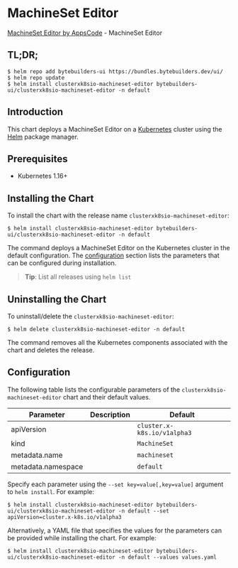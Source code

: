 # MachineSet Editor

[MachineSet Editor by AppsCode](https://byte.builders) - MachineSet Editor

## TL;DR;

```console
$ helm repo add bytebuilders-ui https://bundles.bytebuilders.dev/ui/
$ helm repo update
$ helm install clusterxk8sio-machineset-editor bytebuilders-ui/clusterxk8sio-machineset-editor -n default
```

## Introduction

This chart deploys a MachineSet Editor on a [Kubernetes](http://kubernetes.io) cluster using the [Helm](https://helm.sh) package manager.

## Prerequisites

- Kubernetes 1.16+

## Installing the Chart

To install the chart with the release name `clusterxk8sio-machineset-editor`:

```console
$ helm install clusterxk8sio-machineset-editor bytebuilders-ui/clusterxk8sio-machineset-editor -n default
```

The command deploys a MachineSet Editor on the Kubernetes cluster in the default configuration. The [configuration](#configuration) section lists the parameters that can be configured during installation.

> **Tip**: List all releases using `helm list`

## Uninstalling the Chart

To uninstall/delete the `clusterxk8sio-machineset-editor`:

```console
$ helm delete clusterxk8sio-machineset-editor -n default
```

The command removes all the Kubernetes components associated with the chart and deletes the release.

## Configuration

The following table lists the configurable parameters of the `clusterxk8sio-machineset-editor` chart and their default values.

|     Parameter      | Description |           Default           |
|--------------------|-------------|-----------------------------|
| apiVersion         |             | `cluster.x-k8s.io/v1alpha3` |
| kind               |             | `MachineSet`                |
| metadata.name      |             | `machineset`                |
| metadata.namespace |             | `default`                   |


Specify each parameter using the `--set key=value[,key=value]` argument to `helm install`. For example:

```console
$ helm install clusterxk8sio-machineset-editor bytebuilders-ui/clusterxk8sio-machineset-editor -n default --set apiVersion=cluster.x-k8s.io/v1alpha3
```

Alternatively, a YAML file that specifies the values for the parameters can be provided while
installing the chart. For example:

```console
$ helm install clusterxk8sio-machineset-editor bytebuilders-ui/clusterxk8sio-machineset-editor -n default --values values.yaml
```
